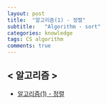 ```yaml
---
layout: post
title:  "알고리즘(1) - 정렬"
subtitle:   "Algorithm - sort"
categories: knowledge
tags: CS algorithm
comments: true
---
```


## < 알고리즘 >
- [알고리즘(1) - 정렬](http://localhost:4000/knowledge/2020/10/23/knowledge-algorithm1/)